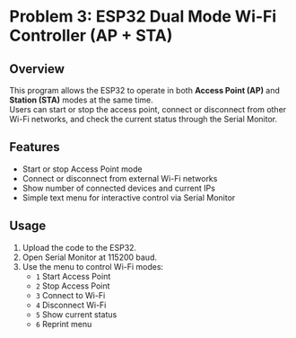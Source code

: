 # Problem 3: ESP32 Dual Mode Wi-Fi Controller (AP + STA)

## Overview
This program allows the ESP32 to operate in both **Access Point (AP)** and **Station (STA)** modes at the same time.  
Users can start or stop the access point, connect or disconnect from other Wi-Fi networks, and check the current status through the Serial Monitor.

## Features
- Start or stop Access Point mode  
- Connect or disconnect from external Wi-Fi networks  
- Show number of connected devices and current IPs  
- Simple text menu for interactive control via Serial Monitor  


## Usage
1. Upload the code to the ESP32.  
2. Open Serial Monitor at 115200 baud.  
3. Use the menu to control Wi-Fi modes:  
   - `1` Start Access Point  
   - `2` Stop Access Point  
   - `3` Connect to Wi-Fi  
   - `4` Disconnect Wi-Fi  
   - `5` Show current status  
   - `6` Reprint menu  

